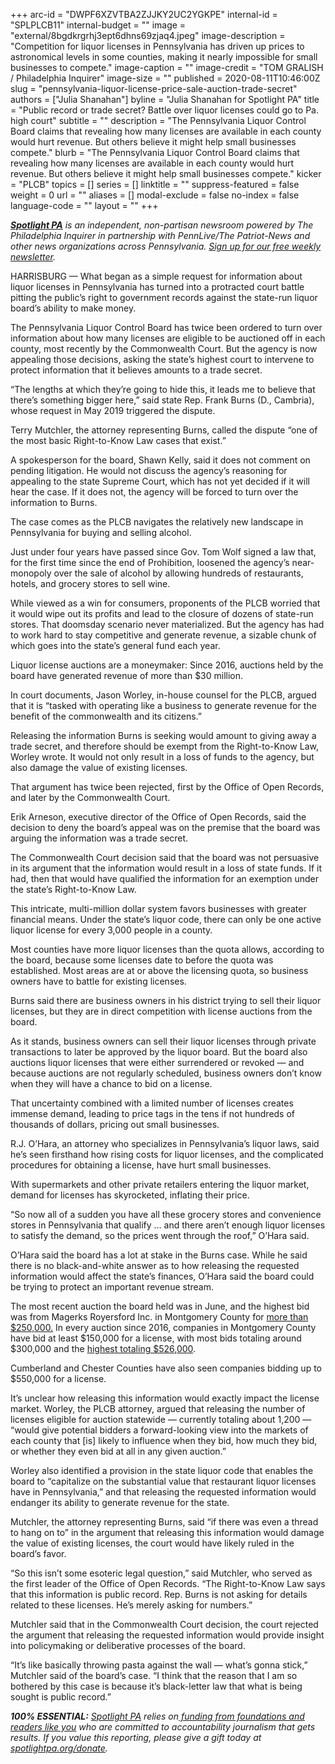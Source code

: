 +++
arc-id = "DWPF6XZVTBA2ZJJKY2UC2YGKPE"
internal-id = "SPLPLCB11"
internal-budget = ""
image = "external/8bgdkrgrhj3ept6dhns69zjaq4.jpeg"
image-description = "Competition for liquor licenses in Pennsylvania has driven up prices to astronomical levels in some counties, making it nearly impossible for small businesses to compete."
image-caption = ""
image-credit = "TOM GRALISH / Philadelphia Inquirer"
image-size = ""
published = 2020-08-11T10:46:00Z
slug = "pennsylvania-liquor-license-price-sale-auction-trade-secret"
authors = ["Julia Shanahan"]
byline = "Julia Shanahan for Spotlight PA"
title = "Public record or trade secret? Battle over liquor licenses could go to Pa. high court"
subtitle = ""
description = "The Pennsylvania Liquor Control Board claims that revealing how many licenses are available in each county would hurt revenue. But others believe it might help small businesses compete."
blurb = "The Pennsylvania Liquor Control Board claims that revealing how many licenses are available in each county would hurt revenue. But others believe it might help small businesses compete."
kicker = "PLCB"
topics = []
series = []
linktitle = ""
suppress-featured = false
weight = 0
url = ""
aliases = []
modal-exclude = false
no-index = false
language-code = ""
layout = ""
+++

<a href="https://lesspage.com/"><i><b>Spotlight PA</b></i></a><i> is an independent, non-partisan newsroom powered by The Philadelphia Inquirer in partnership with PennLive/The Patriot-News and other news organizations across Pennsylvania. </i><a href="https://lesspage.com/newsletters"><i>Sign up for our free weekly newsletter</i></a><i>.</i>

HARRISBURG — What began as a simple request for information about liquor licenses in Pennsylvania has turned into a protracted court battle pitting the public’s right to government records against the state-run liquor board’s ability to make money.

The Pennsylvania Liquor Control Board has twice been ordered to turn over information about how many licenses are eligible to be auctioned off in each county, most recently by the Commonwealth Court. But the agency is now appealing those decisions, asking the state’s highest court to intervene to protect information that it believes amounts to a trade secret.

“The lengths at which they’re going to hide this, it leads me to believe that there’s something bigger here,” said state Rep. Frank Burns (D., Cambria), whose request in May 2019 triggered the dispute.

Terry Mutchler, the attorney representing Burns, called the dispute “one of the most basic Right-to-Know Law cases that exist.”

A spokesperson for the board, Shawn Kelly, said it does not comment on pending litigation. He would not discuss the agency’s reasoning for appealing to the state Supreme Court, which has not yet decided if it will hear the case. If it does not, the agency will be forced to turn over the information to Burns.

<script src="https://lesspage.com/embed.js" async></script><div data-spl-embed-version="1" data-spl-src="https://lesspage.com/embeds/newsletter/"></div>

The case comes as the PLCB navigates the relatively new landscape in Pennsylvania for buying and selling alcohol.

Just under four years have passed since Gov. Tom Wolf signed a law that, for the first time since the end of Prohibition, loosened the agency’s near-monopoly over the sale of alcohol by allowing hundreds of restaurants, hotels, and grocery stores to sell wine.

While viewed as a win for consumers, proponents of the PLCB worried that it would wipe out its profits and lead to the closure of dozens of state-run stores. That doomsday scenario never materialized. But the agency has had to work hard to stay competitive and generate revenue, a sizable chunk of which goes into the state’s general fund each year.

Liquor license auctions are a moneymaker: Since 2016, auctions held by the board have generated revenue of more than $30 million.

In court documents, Jason Worley, in-house counsel for the PLCB, argued that it is “tasked with operating like a business to generate revenue for the benefit of the commonwealth and its citizens.”

Releasing the information Burns is seeking would amount to giving away a trade secret, and therefore should be exempt from the Right-to-Know Law, Worley wrote. It would not only result in a loss of funds to the agency, but also damage the value of existing licenses.

That argument has twice been rejected, first by the Office of Open Records, and later by the Commonwealth Court.

Erik Arneson, executive director of the Office of Open Records, said the decision to deny the board’s appeal was on the premise that the board was arguing the information was a trade secret.

The Commonwealth Court decision said that the board was not persuasive in its argument that the information would result in a loss of state funds. If it had, then that would have qualified the information for an exemption under the state’s Right-to-Know Law.

This intricate, multi-million dollar system favors businesses with greater financial means. Under the state’s liquor code, there can only be one active liquor license for every 3,000 people in a county.

Most counties have more liquor licenses than the quota allows, according to the board, because some licenses date to before the quota was established. Most areas are at or above the licensing quota, so business owners have to battle for existing licenses.

Burns said there are business owners in his district trying to sell their liquor licenses, but they are in direct competition with license auctions from the board.

<script src="https://lesspage.com/embed.js" async></script><div data-spl-embed-version="1" data-spl-src="https://lesspage.com/embeds/donate/?teaser_text=Trusted%2C%20accurate%20public-service%20journalism%20in%20Pennsylvania%20is%20more%20important%20than%20ever.%20Help%20us%20call%20out%20injustice%20and%20hold%20the%20powerful%20to%20account%20by%20making%20a%20donation%20today.&cta_text=YES%2C%20THE%20TRUTH%20MATTERS"></div>

As it stands, business owners can sell their liquor licenses through private transactions to later be approved by the liquor board. But the board also auctions liquor licenses that were either surrendered or revoked — and because auctions are not regularly scheduled, business owners don’t know when they will have a chance to bid on a license.

That uncertainty combined with a limited number of licenses creates immense demand, leading to price tags in the tens if not hundreds of thousands of dollars, pricing out small businesses.

R.J. O’Hara, an attorney who specializes in Pennsylvania’s liquor laws, said he’s seen firsthand how rising costs for liquor licenses, and the complicated procedures for obtaining a license, have hurt small businesses.

With supermarkets and other private retailers entering the liquor market, demand for licenses has skyrocketed, inflating their price.

“So now all of a sudden you have all these grocery stores and convenience stores in Pennsylvania that qualify ... and there aren’t enough liquor licenses to satisfy the demand, so the prices went through the roof,” O’Hara said.

O’Hara said the board has a lot at stake in the Burns case. While he said there is no black-and-white answer as to how releasing the requested information would affect the state’s finances, O’Hara said the board could be trying to protect an important revenue stream.

The most recent auction the board held was in June, and the highest bid was from Magerks Royersford Inc. in Montgomery County for <a href="https://www.lcb.pa.gov/Licensing/Documents/Auction%2010%20Top%20Bidders.pdf">more than $250,000.</a> In every auction since 2016, companies in Montgomery County have bid at least $150,000 for a license, with most bids totaling around $300,000 and the <a href="https://www.lcb.pa.gov/Licensing/ResourcesForLicensees/Documents/11152016%20Revised%20Auction%20Winning%20Bidders.pdf">highest totaling $526,000</a>.

Cumberland and Chester Counties have also seen companies bidding up to $550,000 for a license.

It’s unclear how releasing this information would exactly impact the license market. Worley, the PLCB attorney, argued that releasing the number of licenses eligible for auction statewide — currently totaling about 1,200 — “would give potential bidders a forward-looking view into the markets of each county that [is] likely to influence when they bid, how much they bid, or whether they even bid at all in any given auction.”

Worley also identified a provision in the state liquor code that enables the board to “capitalize on the substantial value that restaurant liquor licenses have in Pennsylvania,” and that releasing the requested information would endanger its ability to generate revenue for the state.

Mutchler, the attorney representing Burns, said “if there was even a thread to hang on to” in the argument that releasing this information would damage the value of existing licenses, the court would have likely ruled in the board’s favor.

“So this isn’t some esoteric legal question,” said Mutchler, who served as the first leader of the Office of Open Records. “The Right-to-Know Law says that this information is public record. Rep. Burns is not asking for details related to these licenses. He’s merely asking for numbers.”

Mutchler said that in the Commonwealth Court decision, the court rejected the argument that releasing the requested information would provide insight into policymaking or deliberative processes of the board.

“It’s like basically throwing pasta against the wall — what’s gonna stick,” Mutchler said of the board’s case. “I think that the reason that I am so bothered by this case is because it’s black-letter law that what is being sought is public record.”

<script src="https://lesspage.com/embed.js" async></script><div data-spl-embed-version="1" data-spl-src="https://lesspage.com/embeds/tips/?tip_text=Do%20you%20have%20a%20tip%20about%20liquor%20licenses%20or%20the%20PLCB%3F%20We%20want%20to%20hear%20from%20you.&flag_text=Send%20us%20your%20tips"></div>

<i><b>100% ESSENTIAL:</b></i> <a href="https://lesspage.com/"><i>Spotlight PA</i></a><i> relies on</i><a href="https://lesspage.com/support"><i> funding from foundations and readers like you</i></a><i> who are committed to accountability journalism that gets results. If you value this reporting, please give a gift today at </i><a href="http://spotlightpa.org/donate"><i>spotlightpa.org/donate</i></a><i>.</i>

